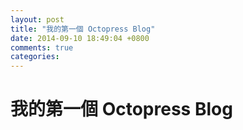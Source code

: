 ```yaml
---
layout: post
title: "我的第一個 Octopress Blog"
date: 2014-09-10 18:49:04 +0800
comments: true
categories: 
---
```

# 我的第一個 Octopress Blog